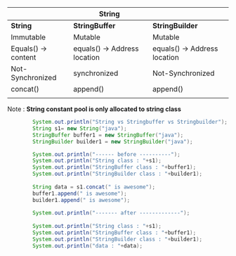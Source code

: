

|                     | String                       |                              |
| ------------------- | ---------------------------- | ---------------------------- |
| **String**          | **StringBuffer**             | **StringBuilder**            |
| Immutable           | Mutable                      | Mutable                      |
| Equals() -> content | equals() -> Address location | equals() -> Address location |
| Not-Synchronized    | synchronized                 | Not-Synchronized             |
| concat()            | append()                     | append()                     |
|                     |                              |                              |
Note : **String constant pool is only allocated to string class**

```java 
        System.out.println("String vs Stringbuffer vs Stringbuilder");
        String s1= new String("java");
        StringBuffer buffer1 = new StringBuffer("java");
        StringBuilder builder1 = new StringBuilder("java");

        System.out.println("------ before ----------");
        System.out.println("String class : "+s1);
        System.out.println("StringBuffer class : "+buffer1);
        System.out.println("StringBuilder class : "+builder1);
        
        String data = s1.concat(" is awesome");
        buffer1.append(" is awesome");
        builder1.append(" is awesome");
        
        System.out.println("------- after -------------");
        
        System.out.println("String class : "+s1);
        System.out.println("StringBuffer class : "+buffer1);
        System.out.println("StringBuilder class : "+builder1);
        System.out.println("data : "+data);
```